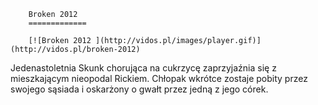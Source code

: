 
        Broken 2012 
        =============
        
        [![Broken 2012 ](http://vidos.pl/images/player.gif)](http://vidos.pl/broken-2012)
        
        
 Jedenastoletnia Skunk chorująca na cukrzycę zaprzyjaźnia się z mieszkającym nieopodal Rickiem. Chłopak wkrótce zostaje pobity przez swojego sąsiada i oskarżony o gwałt przez jedną z jego córek.
    